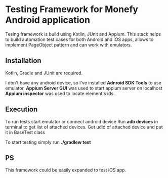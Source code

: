 # Testing Framework for Monefy Android application

Tesing framework is build using Kotlin, JUnit and Appium. 
This stack helps to build automation test cases for both Android and iOS apps, allows to implement PageObject pattern and can work with emulators. 

## Installation
Kotlin, Gradle and JUnit are required. 

I don't have any android device, so I've installed **Adnroid SDK Tools** to use emulator. 
**Appium Server GUI** was used to start appium server on localhost
**Appium inspector** was used to locate element's ids.

## Execution
To run tests start emulator or connect android device
Run **adb devices** in terminal to get list of attached devices. 
Get udid of attached device and put it in BaseTest class

To start testing simply run **./gradlew test**

## PS
This framework could be easily expanded to test iOS app.
